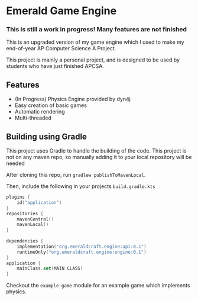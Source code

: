 # Emerald Game Engine

### This is still a work in progress! Many features are not finished

This is an upgraded version of my game engine which I used to make my end-of-year AP Computer Science A Project.

This project is mainly a personal project, and is designed to be used by students who have just finished APCSA.

## Features
* (In Progress) Physics Engine provided by dyn4j
* Easy creation of basic games
* Automatic rendering
* Multi-threaded

## Building using Gradle

This project uses Gradle to handle the building of the code. This project is not on any maven repo, so manually adding it to your local repository will be needed

After cloning this repo, run `gradlew publishToMavenLocal`.

Then, include the following in your projects `build.gradle.kts`
```kotlin
plugins {  
	id("application")  
}  
repositories {  
	mavenCentral()  
	mavenLocal()  
}  
  
dependencies {  
	implementation("org.emeraldcraft.engine:api:0.1")  
	runtimeOnly("org.emeraldcraft.engine:engine:0.1")  
}  
application {  
	mainClass.set(MAIN CLASS)  
}
```


Checkout the `example-game` module for an example game which implements physics.